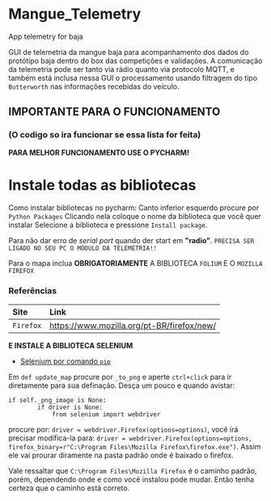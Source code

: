# Mangue_Telemetry
App telemetry for baja

GUI de telemetria da mangue baja para acompanhamento dos dados do protótipo baja dentro do box 
das competições e validações. A comunicação da telemetria pode ser tanto via rádio quanto via 
protocolo MQTT, e também está inclusa nessa GUI o processamento usando filtragem do tipo `Butterworth` nas informações 
recebidas do veículo. 

## IMPORTANTE PARA O FUNCIONAMENTO
### (O codigo so ira funcionar se essa lista for feita)

**PARA MELHOR FUNCIONAMENTO USE O PYCHARM!**

# Instale todas as bibliotecas

Como instalar bibliotecas no pycharm:
Canto inferior esquerdo procure por `Python Packages`
Clicando nela coloque o nome da biblioteca que você quer instalar
Selecione a biblioteca e pressione `Install package`.


Para não dar erro de *serial port* quando der start em **"radio"**. 
`PRECISA SER LIGADO NO SEU PC O MÓDULO DA TELEMETRIA!!` 

Para o mapa inclua **OBRIGATORIAMENTE** A BIBLIOTECA `FOLIUM` E O `MOZILLA FIREFOX`

### Referências

| Site | Link |
| :------ | :--- |
| `Firefox`  | https://www.mozilla.org/pt-BR/firefox/new/ | 

**E INSTALE A BIBLIOTECA SELENIUM**
- [Selenium por comando `pip`](https://selenium-python.readthedocs.io/installation.html)

Em `def update_map` procure por `_to_png` e aperte `ctrl+click` para ir diretamente para 
sua definação. Desça um pouco e quando avistar: 

	if self._png_image is None:
            if driver is None:
                from selenium import webdriver
procure por: `driver = webdriver.Firefox(options=options)`, você irá precisar modifica-la para:
`driver = webdriver.Firefox(options=options, firefox_binary=r"C:\Program Files\Mozilla Firefox\firefox.exe")`. Assim ele vai prourar diramente na pasta padrão onde é baixado o firefox.

Vale ressaltar que `C:\Program Files\Mozilla Firefox` é o caminho padrão, porém, dependendo onde e como você
instalou pode mudar. Então tenha certeza que o caminho está correto.